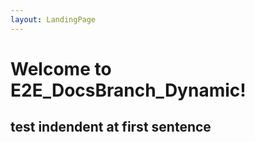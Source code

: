 ```yaml
---
layout: LandingPage
---
```


# Welcome to E2E_DocsBranch_Dynamic!

## test indendent at first sentence





